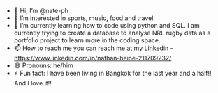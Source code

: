 - 👋 Hi, I’m @nate-ph
- 👀 I’m interested in sports, music, food and travel.
- 🌱 I’m currently learning how to code using python and SQL. I am currently trying to create a database to analyse NRL rugby data as a portfolio project to learn more in the coding space.
- 📫 How to reach me you can reach me at my Linkedin - https://www.linkedin.com/in/nathan-heine-211709232/
- 😄 Pronouns: he/him
- ⚡ Fun fact: I have been living in Bangkok for the last year and a half!! And I love it!!

<!---
nate-ph/nate-ph is a ✨ special ✨ repository because its `README.md` (this file) appears on your GitHub profile.
You can click the Preview link to take a look at your changes.
--->

